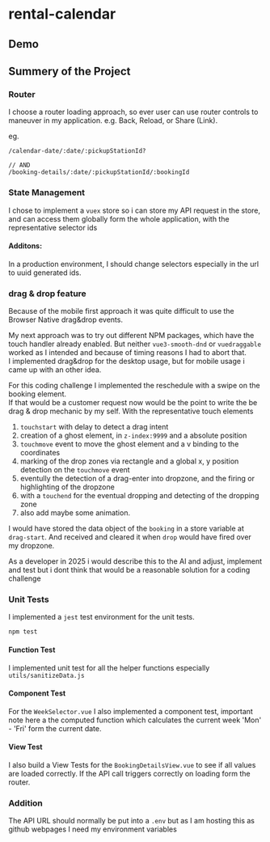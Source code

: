 # rental-calendar
## Demo


## Summery of the Project
### Router
I choose a router loading approach, so ever user can use router controls to maneuver in my application. e.g. Back, Reload, or Share (Link).

eg.
```
/calendar-date/:date/:pickupStationId?

// AND
/booking-details/:date/:pickupStationId/:bookingId

```
### State Management
I chose to implement a `vuex` store so i can store my API request in the store, and can access them globally form the whole application, with the representative selector ids

#### Additons:  
In a production environment, I should change selectors especially in the url to uuid generated ids.

### drag & drop feature
Because of the mobile first approach it was quite difficult to use the Browser Native drag&drop events. 

My next approach was to try out different NPM packages, which have the touch handler already enabled. But neither `vue3-smooth-dnd` or `vuedraggable` worked as I intended and because of timing reasons I had to abort that.
<br>I implemented drag&drop for the desktop usage, but for mobile usage i came up with an other idea.

For this coding challenge I implemented the reschedule with a swipe on the booking element.<br>
If that would be a customer request now would be the point to write the be drag & drop mechanic by my self. With the representative touch elements
1. `touchstart` with delay to detect a drag intent
2. creation of a ghost element, in `z-index:9999`  and a absolute position
3. `touchmove` event to move the ghost element and a v binding to the coordinates
4. marking of the drop zones via rectangle and a global x, y position detection on the `touchmove` event
5. eventully the detection of a drag-enter into dropzone, and the firing or highlighting of the dropzone
6. with a `touchend` for the eventual dropping and detecting of the dropping zone
7. also add maybe some animation.

I would have stored the data object of the `booking` in a store variable at `drag-start`.
And received and cleared it when `drop` would have fired over my dropzone.

As a developer in 2025 i would describe this to the AI and adjust, implement and test but i dont think that would be a reasonable solution for a coding challenge

### Unit Tests
I implemented a `jest` test environment for the unit tests.
```
npm test
```

#### Function Test
I implemented unit test for all the helper functions especially `utils/sanitizeData.js`

#### Component Test
For the `WeekSelector.vue` I also implemented a component test, important note here a the computed function which calculates the current week 'Mon' - 'Fri' form the current date. 

#### View Test
I also build a View Tests for the `BookingDetailsView.vue` to see if all values are loaded correctly. If the API call triggers correctly on loading form the router.



### Addition
The API URL should normally be put into a `.env` but as I am hosting this as github webpages I need my environment variables